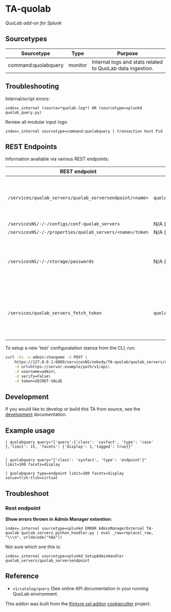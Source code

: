 # TA-quolab
*QuoLab add-on for Splunk*


## Sourcetypes

| Sourcetype | Type | Purpose |
| ---------- | ---- | ------- |
| command:quolabquery | monitor | Internal logs and stats related to QuoLab data ingestion. |


## Troubleshooting

Internal/script errors:
```
index=_internal (source=*quolab.log*) OR (sourcetype=splunkd quolab_query.py)
```

Review all modular input logs:
```
index=_internal sourcetype=command:quolabquery | transaction host Pid
```

## REST Endpoints

Information available via various REST endpoints:


| REST endpoint | Script | Information shown |
| ------------- | ------ | ----------------- |
| `/services/quolab_servers/quolab_serversendpoint/<name>` | `quolab_servers_python_handler.py` | Shows unencrypted 'token'; restricted via capabilities.  Only `read_quolab_servers_config` can read, and `edit_quolab_servers_config` can write.|
| `/servicesNS/-/-/configs/conf-quolab_servers` | N/A (native) | Shows 'token' as "HIDDEN" |
| `/servicesNS/-/-/properties/quolab_servers/<name>/token` | N/A (native) | Shows 'value' as "HIDDEN" |
| `/servicesNS/-/-/storage/passwords` | N/A (native) | Will show `password` in encrypted form (as stored in `passwords.conf`) and `clear_password` (unencrypted).  Access is restricted to users with the `list_storage_passwords` capability. |
| `/services/quolab_servers_fetch_token` | `quolab_servers_rh_settings.py` | Show unencrypted `token` and is restricted via capabilities.  Uses the scripted rest handler with `passSystemAuth` enabled so that the necessary secret can be obtained without being an admin. |


To setup a new 'test' configuratation stanza from the CLI, run:

```bash
curl -ks -u admin:changeme -X POST \
    https://127.0.0.1:8089/servicesNS/nobody/TA-quolab/quolab_servers/quolab_serversendpoint/quolab \
    -d url=https://server.example/path/v1/api\
    -d username=admin\
    -d verify=False\
    -d token=SECRET-VALUE
```

## Development

If you would like to develop or build this TA from source, see the [development](./DEVELOPMENT.md) documentation.


## Example usage

```
| quolabquery query="{'query':{'class': 'sysfact', 'type': 'case' },'limit': 15, 'facets': {'display': 1,'tagged': true}}"


| quolabquery query="{'class': 'sysfact', 'type': 'endpoint'}" limit=100 facets=display

| quolabquery type=endpoint limit=100 facets=display value=tlsh:tlsh=virtual

```

## Troubleshoot

### Rest endpoint

**Show errors thrown in Admin Manager extention:**
```
index=_internal sourcetype=splunkd ERROR AdminManagerExternal TA-quolab quolab_servers_python_handler.py | eval _raw=replace(_raw, "\\\n", urldecode("%0a"))
```

Not sure which one this is:

```
index=_internal sourcetype=splunkd SetupAdminHandler quolab_servers/quolab_serversendpoint
```





## Reference

 * `v1/catalog/query` (See online API documentation in your running QuoLab environment.


This addon was built from the [Kintyre spl addon](https://github.com/Kintyre/cypress_ta_spl) [cookiecutter](https://github.com/audreyr/cookiecutter) project.

